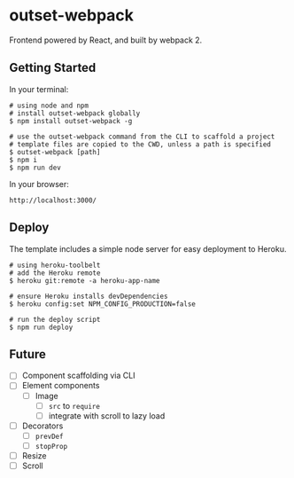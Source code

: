 # outset-webpack

Frontend powered by React, and built by webpack 2.

## Getting Started

In your terminal:

```shell
# using node and npm
# install outset-webpack globally
$ npm install outset-webpack -g

# use the outset-webpack command from the CLI to scaffold a project
# template files are copied to the CWD, unless a path is specified
$ outset-webpack [path]
$ npm i
$ npm run dev
```

In your browser:

```shell
http://localhost:3000/
```

## Deploy

The template includes a simple node server for easy deployment to Heroku.

```shell
# using heroku-toolbelt
# add the Heroku remote
$ heroku git:remote -a heroku-app-name

# ensure Heroku installs devDependencies
$ heroku config:set NPM_CONFIG_PRODUCTION=false

# run the deploy script
$ npm run deploy
```

## Future

- [ ] Component scaffolding via CLI
- [ ] Element components
  - [ ] Image
    - [ ] `src` to `require`
    - [ ] integrate with scroll to lazy load
- [ ] Decorators
  - [ ] `prevDef`
  - [ ] `stopProp`
- [ ] Resize
- [ ] Scroll

